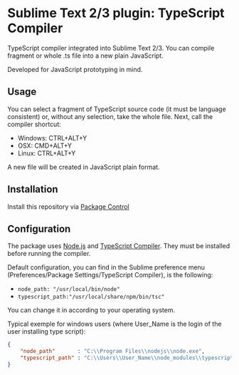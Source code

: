 # Sublime Text 2/3 plugin: TypeScript Compiler

TypeScript compiler integrated into Sublime Text 2/3. You can compile fragment or whole .ts file into a new plain JavaScript. 

Developed for JavaScript prototyping in mind.

## Usage

You can select a fragment of TypeScript source code (it must be language consistent) or, without any selection, take the whole file. Next, call the compiler shortcut:

* Windows: CTRL+ALT+Y
* OSX: CMD+ALT+Y
* Linux: CTRL+ALT+Y

A new file will be created in JavaScript plain format.

## Installation

Install this repository via [Package Control](http://wbond.net/sublime_packages/package_control)

## Configuration

The package uses [Node.js](http://nodejs.org/) and [TypeScript Compiler](http://www.typescriptlang.org/). They must be installed before running the compiler.

Default configuration, you can find in the Sublime preference menu (Preferences/Package Settings/TypeScript Compiler), is the following:

* `node_path: "/usr/local/bin/node"`
* `typescript_path:"/usr/local/share/npm/bin/tsc"`

You can change it in according to your operating system.

Typical exemple for windows users (where User_Name is the login of the user installing type script):
```json
{
    "node_path"       : "C:\\Program Files\\nodejs\\node.exe",
    "typescript_path" : "C:\\Users\\User_Name\\node_modules\\typescript\\bin\\tsc.js"
}
```
